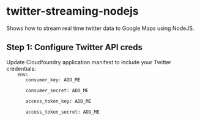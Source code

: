 twitter-streaming-nodejs
========================

Shows how to stream real time twitter data to Google Maps using NodeJS.


<h2>Step 1: Configure Twitter API creds</h2>
Update Cloudfoundry application manifest to include your Twitter credentials:
<code>
    env:
       consumer_key: ADD_ME<br>
       consumer_secret: ADD_ME<br>
       access_token_key: ADD_ME<br>
       access_token_secret: ADD_ME<br>
</code>
